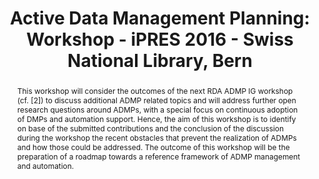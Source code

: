 ---
abstract: This workshop will consider the outcomes of the next RDA ADMP IG workshop
  (cf. [2]) to discuss additional ADMP related topics and will address further open
  research questions around ADMPs, with a special focus on continuous adoption of
  DMPs and automation support. Hence, the aim of this workshop is to identify on base
  of the submitted contributions and the conclusion of the discussion during the workshop
  the recent obstacles that prevent the realization of ADMPs and how those could be
  addressed. The outcome of this workshop will be the preparation of a roadmap towards
  a reference framework of ADMP management and automation.
creators:
- Waddington, Simon
- Baxter, Rob
- Glaves, Helen
- Hemmje, Matthias
- Engel, Felix
- Görzig, Heike
date: null
document_url: https://services.phaidra.univie.ac.at/api/object/o:502817/download
grand_parent: iPRES
institutions: []
keywords: []
landing_page_url: https://phaidra.univie.ac.at/o:502817
language: eng
layout: publication
license: CC BY-NC-SA 3.0 AT
notes_url: null
parent: iPRES 2016
presentation_url: null
size: 23716
source_name: iPRES
title: 'Active Data Management Planning: Workshop - iPRES 2016 - Swiss National Library,
  Bern'
type: paper
year: 2016
---